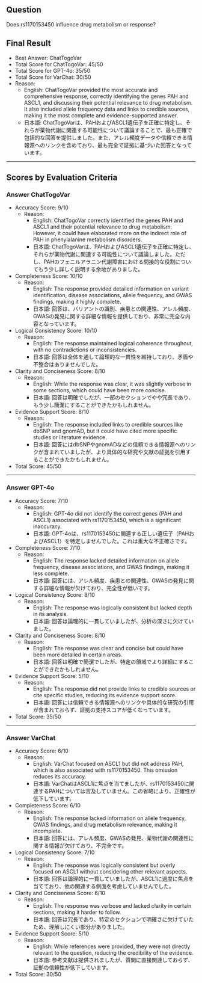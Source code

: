 ## Question

Does rs1170153450 influence drug metabolism or response?

## Final Result

- Best Answer: ChatTogoVar
- Total Score for ChatTogoVar: 45/50
- Total Score for GPT-4o: 35/50
- Total Score for VarChat: 30/50
- Reason:
  - English: ChatTogoVar provided the most accurate and comprehensive response, correctly identifying the genes PAH and ASCL1, and discussing their potential relevance to drug metabolism. It also included allele frequency data and links to credible sources, making it the most complete and evidence-supported answer.
  - 日本語: ChatTogoVarは、PAHおよびASCL1遺伝子を正確に特定し、それらが薬物代謝に関連する可能性について議論することで、最も正確で包括的な回答を提供しました。また、アレル頻度データや信頼できる情報源へのリンクを含めており、最も完全で証拠に基づいた回答となっています。

---

## Scores by Evaluation Criteria

### Answer ChatTogoVar
- Accuracy Score: 9/10
  - Reason: 
    - English: ChatTogoVar correctly identified the genes PAH and ASCL1 and their potential relevance to drug metabolism. However, it could have elaborated more on the indirect role of PAH in phenylalanine metabolism disorders.
    - 日本語: ChatTogoVarは、PAHおよびASCL1遺伝子を正確に特定し、それらが薬物代謝に関連する可能性について議論しました。ただし、PAHのフェニルアラニン代謝障害における間接的な役割についてもう少し詳しく説明する余地がありました。
- Completeness Score: 10/10
  - Reason: 
    - English: The response provided detailed information on variant identification, disease associations, allele frequency, and GWAS findings, making it highly complete.
    - 日本語: 回答は、バリアントの識別、疾患との関連性、アレル頻度、GWASの発見に関する詳細な情報を提供しており、非常に完全な内容となっています。
- Logical Consistency Score: 10/10
  - Reason: 
    - English: The response maintained logical coherence throughout, with no contradictions or inconsistencies.
    - 日本語: 回答は全体を通して論理的な一貫性を維持しており、矛盾や不整合はありませんでした。
- Clarity and Conciseness Score: 8/10
  - Reason: 
    - English: While the response was clear, it was slightly verbose in some sections, which could have been more concise.
    - 日本語: 回答は明確でしたが、一部のセクションでやや冗長であり、もう少し簡潔にすることができたかもしれません。
- Evidence Support Score: 8/10
  - Reason: 
    - English: The response included links to credible sources like dbSNP and gnomAD, but it could have cited more specific studies or literature evidence.
    - 日本語: 回答にはdbSNPやgnomADなどの信頼できる情報源へのリンクが含まれていましたが、より具体的な研究や文献の証拠を引用することができたかもしれません。
- Total Score: 45/50

---

### Answer GPT-4o
- Accuracy Score: 7/10
  - Reason: 
    - English: GPT-4o did not identify the correct genes (PAH and ASCL1) associated with rs1170153450, which is a significant inaccuracy.
    - 日本語: GPT-4oは、rs1170153450に関連する正しい遺伝子（PAHおよびASCL1）を特定しませんでした。これは重大な不正確さです。
- Completeness Score: 7/10
  - Reason: 
    - English: The response lacked detailed information on allele frequency, disease associations, and GWAS findings, making it less complete.
    - 日本語: 回答には、アレル頻度、疾患との関連性、GWASの発見に関する詳細な情報が欠けており、完全性が低いです。
- Logical Consistency Score: 8/10
  - Reason: 
    - English: The response was logically consistent but lacked depth in its analysis.
    - 日本語: 回答は論理的に一貫していましたが、分析の深さに欠けていました。
- Clarity and Conciseness Score: 8/10
  - Reason: 
    - English: The response was clear and concise but could have been more detailed in certain areas.
    - 日本語: 回答は明確で簡潔でしたが、特定の領域でより詳細にすることができたかもしれません。
- Evidence Support Score: 5/10
  - Reason: 
    - English: The response did not provide links to credible sources or cite specific studies, reducing its evidence support score.
    - 日本語: 回答には信頼できる情報源へのリンクや具体的な研究の引用が含まれておらず、証拠の支持スコアが低くなっています。
- Total Score: 35/50

---

### Answer VarChat
- Accuracy Score: 6/10
  - Reason: 
    - English: VarChat focused on ASCL1 but did not address PAH, which is also associated with rs1170153450. This omission reduces its accuracy.
    - 日本語: VarChatはASCL1に焦点を当てましたが、rs1170153450に関連するPAHについては言及していません。この省略により、正確性が低下しています。
- Completeness Score: 6/10
  - Reason: 
    - English: The response lacked information on allele frequency, GWAS findings, and drug metabolism relevance, making it incomplete.
    - 日本語: 回答には、アレル頻度、GWASの発見、薬物代謝の関連性に関する情報が欠けており、不完全です。
- Logical Consistency Score: 7/10
  - Reason: 
    - English: The response was logically consistent but overly focused on ASCL1 without considering other relevant aspects.
    - 日本語: 回答は論理的に一貫していましたが、ASCL1に過度に焦点を当てており、他の関連する側面を考慮していませんでした。
- Clarity and Conciseness Score: 6/10
  - Reason: 
    - English: The response was verbose and lacked clarity in certain sections, making it harder to follow.
    - 日本語: 回答は冗長であり、特定のセクションで明確さに欠けていたため、理解しにくい部分がありました。
- Evidence Support Score: 5/10
  - Reason: 
    - English: While references were provided, they were not directly relevant to the question, reducing the credibility of the evidence.
    - 日本語: 参考文献は提供されましたが、質問に直接関連しておらず、証拠の信頼性が低下しています。
- Total Score: 30/50